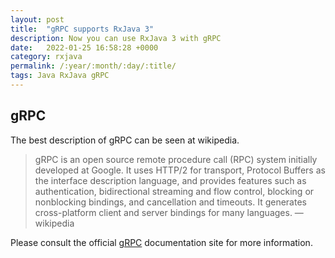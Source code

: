 ```yaml
---
layout: post
title:  "gRPC supports RxJava 3"
description: Now you can use RxJava 3 with gRPC
date:   2022-01-25 16:58:28 +0000
category: rxjava
permalink: /:year/:month/:day/:title/
tags: Java RxJava gRPC
---
```


## gRPC
The best description of gRPC can be seen at wikipedia.
>gRPC is an open source remote procedure call (RPC) system
initially developed at Google. It uses HTTP/2 for transport,
Protocol Buffers as the interface description language, 
and provides features such as authentication, bidirectional 
streaming and flow control, blocking or nonblocking bindings, 
and cancellation and timeouts. It generates cross-platform 
client and server bindings for many languages.
— wikipedia

Please consult the official [gRPC](https://grpc.io/) documentation site for more information.

